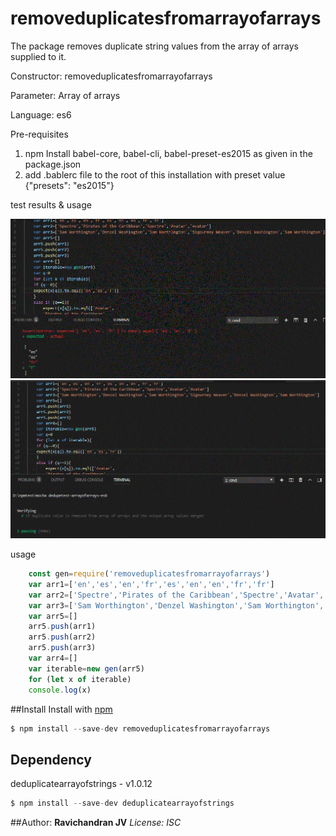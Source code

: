 # removeduplicatesfromarrayofarrays
The package removes duplicate string values from the array of arrays supplied to it.

Constructor: removeduplicatesfromarrayofarrays

Parameter: Array of arrays

Language: es6

Pre-requisites

1. npm Install babel-core, babel-cli, babel-preset-es2015 as given in the package.json 
2. add .bablerc file to the root of this installation with preset value {"presets": "es2015"}

test results & usage

![Test Result](https://github.com/ravichandranjv/removeduplicatesfromarrayofarrays/blob/master/test-pass.GIF)
![Test Result](https://github.com/ravichandranjv/removeduplicatesfromarrayofarrays/blob/master/test-pass1.GIF)

usage 
```javascript
    const gen=require('removeduplicatesfromarrayofarrays')
    var arr1=['en','es','en','fr','es','en','en','fr','fr']
    var arr2=['Spectre','Pirates of the Caribbean','Spectre','Avatar','Avatar']
    var arr3=['Sam Worthington','Denzel Washington','Sam Worthington','Sigourney Weaver','Denzel Washington','Sam Worthington']
    var arr5=[]
    arr5.push(arr1)
    arr5.push(arr2)
    arr5.push(arr3)
    var arr4=[]
    var iterable=new gen(arr5)
    for (let x of iterable)
    console.log(x)

```

##Install 
Install with [npm](http://npmjs.com)

```javascript
$ npm install --save-dev removeduplicatesfromarrayofarrays
```

## Dependency
deduplicatearrayofstrings - v1.0.12

```javascript
$ npm install --save-dev deduplicatearrayofstrings
```

##Author: **Ravichandran JV**
*License: ISC*
